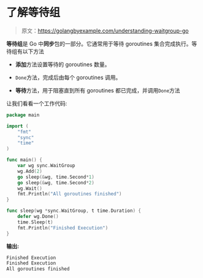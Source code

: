 # 了解等待组

> 原文：<https://golangbyexample.com/understanding-waitgroup-go>

**等待组**是 Go 中**同步**包的一部分。它通常用于等待 goroutines 集合完成执行。等待组有以下方法

*   **添加**方法设置等待的 goroutines 数量。

*   `Done`方法，完成后由每个 goroutines 调用。

*   **等待**方法，用于阻塞直到所有 goroutines 都已完成，并调用`Done`方法

让我们看看一个工作代码:

```go
package main

import (
    "fmt"
    "sync"
    "time"
)

func main() {
    var wg sync.WaitGroup
    wg.Add(2)
    go sleep(&wg, time.Second*1)
    go sleep(&wg, time.Second*2)
    wg.Wait()
    fmt.Println("All goroutines finished")
}

func sleep(wg *sync.WaitGroup, t time.Duration) {
    defer wg.Done()
    time.Sleep(t)
    fmt.Println("Finished Execution")
}
```

**输出:**

```go
Finished Execution
Finished Execution
All goroutines finished
```